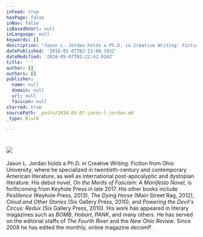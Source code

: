 ```yaml
---
inFeed: true
hasPage: false
inNav: false
isBasedOnUrl: null
inLanguage: null
keywords: []
description: "Jason L. Jordan holds a Ph.D. in Creative Writing: Fiction from Ohio University, where he specialized in twentieth-century and contemporary American literature, as well as international post-apocalyptic and dystopian literature. His debut novel, On the Merits of Fascism: A Manifesto Novel, is forthcoming from Keyhole Press in late 2017. His other books include Pestilence (Keyhole Press, 2013), The Dying Horse (Main Street Rag, 2012), Cloud and Other Stories (Six Gallery Press, 2010), and Powering the Devil's Circus: Redux (Six Gallery Press, 2010). His work has appeared in literary magazines such as BOMB, Hobart, PANK, and many others. He has served on the editorial staffs of The Fourth River and the New Ohio Review. Since 2008 he has edited the monthly, online magazine decomP. "
datePublished: '2016-05-07T02:23:08.193Z'
dateModified: '2016-05-07T02:22:42.916Z'
title: ' '
author: []
authors: []
publisher:
  name: null
  domain: null
  url: null
  favicon: null
starred: true
sourcePath: _posts/2016-05-07-jason-l-jordan.md
_type: Blurb

---
```

# ![](https://the-grid-user-content.s3-us-west-2.amazonaws.com/362b7962-684d-4bc5-8114-79699903eb83.jpg)

Jason L. Jordan holds a Ph.D. in Creative Writing: Fiction from Ohio University, where he specialized in twentieth-century and contemporary American literature, as well as international post-apocalyptic and dystopian literature. His debut novel, _On the Merits of Fascism: A Manifesto Novel_, is forthcoming from Keyhole Press in late 2017\. His other books include _Pestilence_ (Keyhole Press, 2013), _The Dying Horse_ (Main Street Rag, 2012), _Cloud and Other Stories_ (Six Gallery Press, 2010), and _Powering the Devil's Circus: Redux_ (Six Gallery Press, 2010). His work has appeared in literary magazines such as _BOMB_, _Hobart_, _PANK_, and many others. He has served on the editorial staffs of _The Fourth River_ and the _New Ohio Review_. Since 2008 he has edited the monthly, online magazine _decomP_.